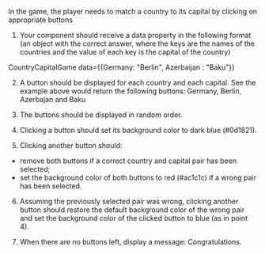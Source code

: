 In the game, the player needs to match a country to its capital by clicking on appropriate buttons

1. Your component should receive a data property in the following format (an object with the correct answer, where the keys are the names of the countries and the value of each key is the capital of the country)

CountryCapitalGame data={{Germany: "Berlin", Azerbaijan : "Baku"}}

2. A button should be displayed for each country and each capital. See the example above would return the following buttons:
   Germany, Berlin, Azerbajan and Baku

3. The buttons should be displayed in random order.

4. Clicking a button should set its background color to dark blue (#0d1821).

5. Clicking another button should:

-   remove both buttons if a correct country and capital pair has been selected;
-   set the background color of both buttons to red (#ac1c1c) if a wrong pair has been selected.

6. Assuming the previously selected pair was wrong, clicking another button should restore the default background color of the wrong pair and set the background color of the clicked button to blue (as in point 4).

7. When there are no buttons left, display a message: Congratulations.

